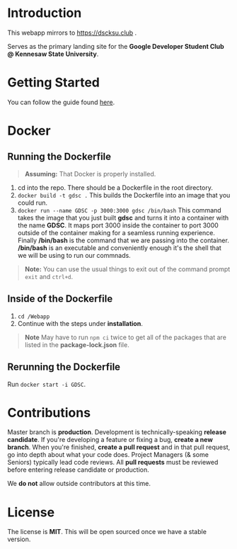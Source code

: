 # Introduction
This webapp mirrors to https://dscksu.club .

Serves as the primary landing site for the **Google Developer Student Club @ Kennesaw State University**. 

# Getting Started

You can follow the guide found [here](https://github.com/KSU-Google-DSC/Webapp/blob/dev/CONTRIBUTING.md).

# Docker

## Running the Dockerfile
> **Assuming:** That Docker is properly installed.
1. cd into the repo. There should be a Dockerfile in the root directory.
2. ``docker build -t gdsc .`` This builds the Dockerfile into an image that you could run.
3. ``docker run --name GDSC -p 3000:3000 gdsc /bin/bash`` This command takes the image that you just built **gdsc** and turns it into a container with the name **GDSC**. It maps port 3000 inside the container to port 3000 outside of the container making for a seamless running experience. Finally **/bin/bash** is the command that we are passing into the container. **/bin/bash** is an executable and conveniently enough it's the shell that we will be using to run our commnads.
> **Note:** You can use the usual things to exit out of the command prompt ``exit`` and `ctrl+d`.

## Inside of the Dockerfile

1. ``cd /Webapp`` 
2. Continue with the steps under **installation**. 
> **Note** May have to run ``npm ci`` twice to get all of the packages that are listed in the **package-lock.json** file.

## Rerunning the Dockerfile

Run ``docker start -i GDSC``.

# Contributions

Master branch is **production**. Development is technically-speaking **release candidate**. If you're developing a feature or fixing a bug, **create a new branch**. When you're finished, **create a pull request** and in that pull request, go into depth about what your code does. Project Managers (& some Seniors) typically lead code reviews. All **pull requests** must be reviewed before entering release candidate or production. 

We **do not** allow outside contributors at this time.

# License

The license is **MIT**. This will be open sourced once we have a stable version. 

